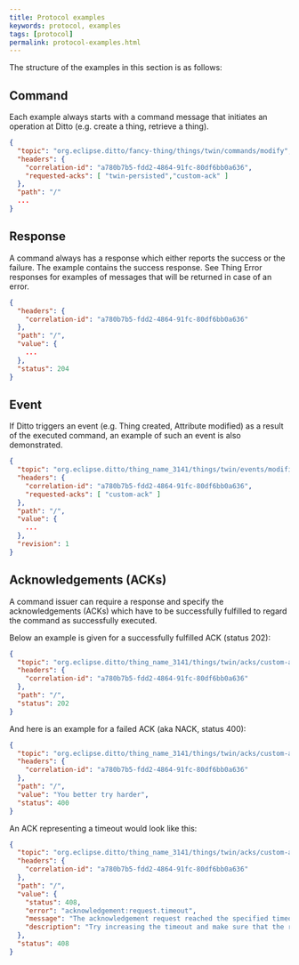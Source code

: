 ```yaml
---
title: Protocol examples
keywords: protocol, examples
tags: [protocol]
permalink: protocol-examples.html
---
```


The structure of the examples in this section is as follows:

## Command

Each example always starts with a command message that initiates an operation at Ditto 
(e.g. create a thing, retrieve a thing).

```json
{
  "topic": "org.eclipse.ditto/fancy-thing/things/twin/commands/modify",
  "headers": {
    "correlation-id": "a780b7b5-fdd2-4864-91fc-80df6bb0a636",
    "requested-acks": [ "twin-persisted","custom-ack" ]
  },
  "path": "/"
  ...
}
```

## Response

A command always has a response which either reports the success or the failure. 
The example contains the success response.
See Thing Error responses for examples of messages that will be returned in case of an error.

```json
{
  "headers": {
    "correlation-id": "a780b7b5-fdd2-4864-91fc-80df6bb0a636"
  },
  "path": "/",
  "value": {
    ...
  },
  "status": 204
}
```

## Event

If Ditto triggers an event (e.g. Thing created, Attribute modified) as a result of the executed command, 
an example of such an event is also demonstrated.

```json
{
  "topic": "org.eclipse.ditto/thing_name_3141/things/twin/events/modified",
  "headers": {
    "correlation-id": "a780b7b5-fdd2-4864-91fc-80df6bb0a636",
    "requested-acks": [ "custom-ack" ]
  },
  "path": "/",
  "value": {
    ...
  },
  "revision": 1
}
```

## Acknowledgements (ACKs)

A command issuer can require a response and specify the acknowledgements (ACKs) which have to be successfully fulfilled
to regard the command as successfully executed.

Below an example is given for a successfully fulfilled ACK (status 202):

```json
{
  "topic": "org.eclipse.ditto/thing_name_3141/things/twin/acks/custom-ack",
  "headers": {
    "correlation-id": "a780b7b5-fdd2-4864-91fc-80df6bb0a636"
  },
  "path": "/",
  "status": 202
}
```

And here is an example for a failed ACK (aka NACK, status 400):

```json
{
  "topic": "org.eclipse.ditto/thing_name_3141/things/twin/acks/custom-ack",
  "headers": {
    "correlation-id": "a780b7b5-fdd2-4864-91fc-80df6bb0a636"
  },
  "path": "/",
  "value": "You better try harder",
  "status": 400
}
```

An ACK representing a timeout would look like this:

```json
{
  "topic": "org.eclipse.ditto/thing_name_3141/things/twin/acks/custom-ack",
  "headers": {
    "correlation-id": "a780b7b5-fdd2-4864-91fc-80df6bb0a636"
  },
  "path": "/",
  "value": {
    "status": 408,
    "error": "acknowledgement:request.timeout",
    "message": "The acknowledgement request reached the specified timeout of 1,337ms.",
    "description": "Try increasing the timeout and make sure that the requested acknowledgement is sent back in time."
  },
  "status": 408
}
```
